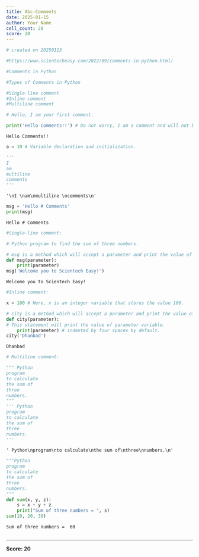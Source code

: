 ```yaml
---
title: Abc-Comments
date: 2025-01-15
author: Your Name
cell_count: 20
score: 20
---
```


```python
# created on 20250113
```


```python
#https://www.scientecheasy.com/2022/09/comments-in-python.html/
```


```python
#Comments in Python
```


```python
#Types of Comments in Python
```


```python
#Single-line comment
#Inline comment
#Multiline comment
```


```python
# Hello, I am your first comment.
```


```python
print('Hello Comments!!') # Do not worry, I am a comment and will not be displayed on the console.

```

    Hello Comments!!



```python
a = 10 # Variable declaration and initialization.

```


```python
'''
I 
am
multiline 
comments
'''

```




    '\nI \nam\nmultiline \ncomments\n'




```python
msg = 'Hello # Comments'
print(msg)

```

    Hello # Comments



```python
#Single-line comment:
```


```python
# Python program to find the sum of three numbers.

```


```python
# msg is a method which will accept a parameter and print the value of it.
def msg(parameter):
    print(parameter)
msg('Welcome you to Scientech Easy!')

```

    Welcome you to Scientech Easy!



```python
#Inline comment:
```


```python
x = 100 # Here, x is an integer variable that stores the value 100. 

```


```python
# city is a method which will accept a parameter and print the value of it.
def city(parameter):
# This statement will print the value of parameter variable.
    print(parameter) # indented by four spaces by default.
city('Dhanbad')

```

    Dhanbad



```python
# Multiline comment:
```


```python
""" Python
program
to calculate
the sum of
three
numbers.
"""
''' Python
program
to calculate
the sum of
three
numbers.
'''

```




    ' Python\nprogram\nto calculate\nthe sum of\nthree\nnumbers.\n'




```python
"""Python
program
to calculate
the sum of
three
numbers.
"""
def sum(x, y, z):
    s = x + y + z
    print("Sum of three numbers = ", s)
sum(10, 20, 30) 

```

    Sum of three numbers =  60



```python

```


---
**Score: 20**
